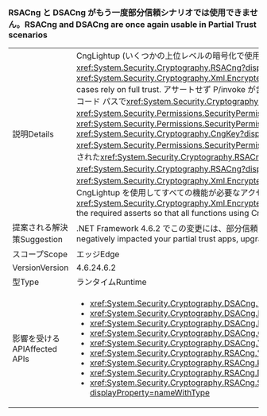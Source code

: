 ### <a name="rsacng-and-dsacng-are-once-again-usable-in-partial-trust-scenarios"></a><span data-ttu-id="0d646-101">RSACng と DSACng がもう一度部分信頼シナリオでは使用できません。</span><span class="sxs-lookup"><span data-stu-id="0d646-101">RSACng and DSACng are once again usable in Partial Trust scenarios</span></span>

|   |   |
|---|---|
|<span data-ttu-id="0d646-102">説明</span><span class="sxs-lookup"><span data-stu-id="0d646-102">Details</span></span>|<span data-ttu-id="0d646-103">CngLightup (いくつかの上位レベルの暗号化で使用される api など<xref:System.Security.Cryptography.Xml.EncryptedXml?displayProperty=nameWithType>) と<xref:System.Security.Cryptography.RSACng?displayProperty=nameWithType>場合によっては、完全な信頼に依存します。</span><span class="sxs-lookup"><span data-stu-id="0d646-103">CngLightup (used in several higher-level crypto apis, such as <xref:System.Security.Cryptography.Xml.EncryptedXml?displayProperty=nameWithType>) and <xref:System.Security.Cryptography.RSACng?displayProperty=nameWithType> in some cases rely on full trust.</span></span> <span data-ttu-id="0d646-104">アサートせず P/invoke が含まれます<xref:System.Security.Permissions.SecurityPermissionFlag.UnmanagedCode?displayProperty=nameWithType>権限、およびコード パスで<xref:System.Security.Cryptography.CngKey?displayProperty=nameWithType>の需要のアクセス許可を持つ<xref:System.Security.Permissions.SecurityPermissionFlag.UnmanagedCode?displayProperty=nameWithType>します。</span><span class="sxs-lookup"><span data-stu-id="0d646-104">These include P/Invokes without asserting <xref:System.Security.Permissions.SecurityPermissionFlag.UnmanagedCode?displayProperty=nameWithType> permissions, and code paths where <xref:System.Security.Cryptography.CngKey?displayProperty=nameWithType> has permission demands for <xref:System.Security.Permissions.SecurityPermissionFlag.UnmanagedCode?displayProperty=nameWithType>.</span></span> <span data-ttu-id="0d646-105">.NET Framework 4.6.2 から始めて、CngLightup に切り替えるには使用された<xref:System.Security.Cryptography.RSACng?displayProperty=nameWithType>可能な限りです。</span><span class="sxs-lookup"><span data-stu-id="0d646-105">Starting with the .NET Framework 4.6.2, CngLightup was used to switch to <xref:System.Security.Cryptography.RSACng?displayProperty=nameWithType> wherever possible.</span></span> <span data-ttu-id="0d646-106">その結果、部分信頼アプリケーションを正常に使用された<xref:System.Security.Cryptography.Xml.EncryptedXml?displayProperty=nameWithType>が失敗し、スローを開始した<xref:System.Security.SecurityException>例外。この変更は、CngLightup を使用してすべての機能が必要なアクセス許可を持っているので、必要なアサートを追加します。</span><span class="sxs-lookup"><span data-stu-id="0d646-106">As a result, partial trust apps that successfully used <xref:System.Security.Cryptography.Xml.EncryptedXml?displayProperty=nameWithType> began to fail and throw <xref:System.Security.SecurityException> exceptions.This change adds the required asserts so that all functions using CngLightup have the required permissions.</span></span>|
|<span data-ttu-id="0d646-107">提案される解決策</span><span class="sxs-lookup"><span data-stu-id="0d646-107">Suggestion</span></span>|<span data-ttu-id="0d646-108">.NET Framework 4.6.2 でこの変更には、部分信頼アプリケーションが悪影響を場合は、.NET Framework 4.7.1 にアップグレードします。</span><span class="sxs-lookup"><span data-stu-id="0d646-108">If this change in the .NET Framework 4.6.2 has negatively impacted your partial trust apps, upgrade to the .NET Framework 4.7.1.</span></span>|
|<span data-ttu-id="0d646-109">スコープ</span><span class="sxs-lookup"><span data-stu-id="0d646-109">Scope</span></span>|<span data-ttu-id="0d646-110">エッジ</span><span class="sxs-lookup"><span data-stu-id="0d646-110">Edge</span></span>|
|<span data-ttu-id="0d646-111">Version</span><span class="sxs-lookup"><span data-stu-id="0d646-111">Version</span></span>|<span data-ttu-id="0d646-112">4.6.2</span><span class="sxs-lookup"><span data-stu-id="0d646-112">4.6.2</span></span>|
|<span data-ttu-id="0d646-113">型</span><span class="sxs-lookup"><span data-stu-id="0d646-113">Type</span></span>|<span data-ttu-id="0d646-114">ランタイム</span><span class="sxs-lookup"><span data-stu-id="0d646-114">Runtime</span></span>|
|<span data-ttu-id="0d646-115">影響を受ける API</span><span class="sxs-lookup"><span data-stu-id="0d646-115">Affected APIs</span></span>|<ul><li><xref:System.Security.Cryptography.DSACng.%23ctor(System.Security.Cryptography.CngKey)?displayProperty=nameWithType></li><li><xref:System.Security.Cryptography.DSACng.Key?displayProperty=nameWithType></li><li><xref:System.Security.Cryptography.DSACng.LegalKeySizes?displayProperty=nameWithType></li><li><xref:System.Security.Cryptography.DSACng.CreateSignature(System.Byte[])?displayProperty=nameWithType></li><li><xref:System.Security.Cryptography.DSACng.VerifySignature(System.Byte[],System.Byte[])?displayProperty=nameWithType></li><li><xref:System.Security.Cryptography.RSACng.%23ctor(System.Security.Cryptography.CngKey)?displayProperty=nameWithType></li><li><xref:System.Security.Cryptography.RSACng.Key?displayProperty=nameWithType></li><li><xref:System.Security.Cryptography.RSACng.Decrypt(System.Byte[],System.Security.Cryptography.RSAEncryptionPadding)?displayProperty=nameWithType></li><li><xref:System.Security.Cryptography.RSACng.SignHash(System.Byte[],System.Security.Cryptography.HashAlgorithmName,System.Security.Cryptography.RSASignaturePadding)?displayProperty=nameWithType></li></ul>|

